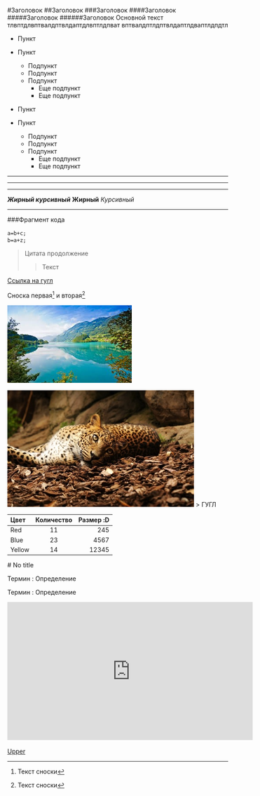 #Заголовок
##Заголовок
###Заголовок
####Заголовок
#####Заголовок
######Заголовок
<a id="anchor"></a>
Основной текст тлвптдлвптвалдптвлдаптдлвптлдпват
вптвалдптлдптвлдаптлдваптлдпдтл

* Пункт
* Пункт
    * Подпункт
    * Подпункт
    * Подпункт
        * Еще подпункт
        * Еще подпункт

* Пункт
* Пункт
    * Подпункт
    * Подпункт
    * Подпункт
        * Еще подпункт
        * Еще подпункт

---
___
***
___Жирный курсивный___
__Жирный__
_Курсивный_

---

###Фрагмент кода

```
a=b+c;
b=a+z;
```
> Цитата
продолжение
>> Текст

[Ссылка на гугл](https://google.com)

Сноска первая[^1] и вторая[^2]

[^1]: Текст сноски
[^2]: Текст сноски

![ЛОГО](img/1.jpg)

[![ЛОГО](img/2.jpg)](https://google.com) > ГУГЛ

Цвет | Количество | Размер :D
:----|:----------:|-------:|
Red |11|245
Blue|23|4567
Yellow|14|12345

\# No title

Термин
: Определение

Термин
: Определение

<iframe width="560" height="315" src="https://www.youtube.com/embed/hyUBMmL0WtA" title="YouTube video player" frameborder="0" allow="accelerometer; autoplay; clipboard-write; encrypted-media; gyroscope; picture-in-picture" allowfullscreen></iframe>

[Upper](#anchor)